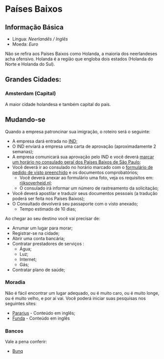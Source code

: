 # Países Baixos

## Informação Básica

* Língua: _Neerlandês / Inglês_
* Moeda: _Euro_

Não se refira aos Países Baixos como Holanda, a maioria dos neerlandeses acha ofensivo. Holanda é a região que engloba dois estados \(Holanda do Norte e Holanda do Sul\).

## Grandes Cidades:

### Amsterdam \(Capital\)

A maior cidade holandesa e também capital do país.

## Mudando-se

Quando a empresa patroncinar sua imigração, o roteiro será o seguinte:

* A empresa dará entrada no [IND;](http://ind.nl/)
* O IND enviará a empresa uma carta de aprovação \(aproximadamente 2 semanas\);
* A empresa comunicará sua aprovação pelo IND e você deverá [marcar um horário no consulado geral dos Países Baixos de São Paulo](https://tracking.vfsglobal.com/Netherlands-Global-Online-Appointment_Zone3/AppScheduling/AppWelcome.aspx?P=HWGBNAjqHwVt5/GJoRs9WQnVEJS5Y8fVWPrimCCwlDM=);
* Você deverá ir ao consulado no horário marcado com o [formulário de pedido de visto preenchido](https://www.government.nl/documents/forms/2015/07/30/mvv-issue-form) e os documentos comprobatórios;
  * Você deverá anexar ao formulário uma foto, veja os requisitos em: [rijksoverheid.nl](https://www.rijksoverheid.nl/documenten/brochures/2014/02/18/fotomatrix-2007);
  * O consulado irá informar um número de rastreamento da solicitação;
* Você deverá apostilar e traduzir seus documentos pessoais \(a tradução poderá ser feita nos Países Baixos\);
* O Consultado devolverá seu passaporte com o visto anexado;
  * Tempo estimado de 10 dias;

Ao chegar ao seu destino você vai precisar de:

* Arrumar um lugar para morar;
* Registrar-se na cidade;
* Abrir uma conta bancária;
* Contratar prestadores de serviços :
  * Água;
  * Luz;
  * Internet;
  * Gás;
* Contratar plano de saúde;

### Moradia

Não é fácil encontrar um lugar adequado, ou é muito caro, ou é muito longe, ou é muito velho, e por aí vai. Você poderá iniciar suas pesquisas nos seguintes sites:

* [Pararius](http://www.pararius.com) - Conteúdo em inglês;
* [Funda](http://www.funda.nl) - Conteúdo em inglês

### Bancos

Vale a pena conferir:

* [Bunq](https://bunq.com)



